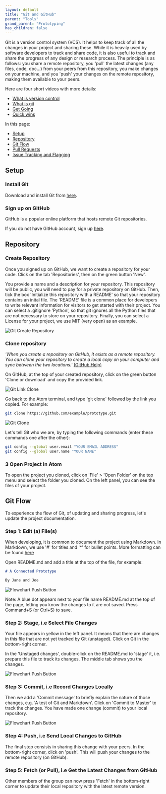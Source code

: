 ```yaml
---
layout: default
title: "Git and GitHub"
parent: "Tools"
grand_parent: "Prototyping"
has_children: false
---
```


Git is a version control system (VCS). It helps to keep track of all the changes
in your project and sharing these. While it is heavily used by software developers to
track and share code, it is also useful to track and share the progress of any
design or research process. The principle is as follows: you share a remote
repository, you 'pull' the latest changes (any files, code, doc...) from your
peers from this repository, you make changes on your machine, and you 'push' your
changes on the remote repository, making them available to your peers.

Here are four short videos with more details:

* <a href="https://git-scm.com/video/what-is-version-control" target="_blank">What is version control</a>
* <a href="https://git-scm.com/video/what-is-git" target="_blank">What is git</a>
* <a href="https://git-scm.com/video/get-going" target="_blank">Get Going</a>
* <a href="https://git-scm.com/video/quick-wins" target="_blank">Quick wins</a>

In this page:

* [Setup](#setup)
* [Repository](#repository)
* [Git Flow](#git-flow)
* [Pull Requests](#pull-requests)
* [Issue Tracking and Flagging](#issue-tracking-and-flagging)

## Setup

### Install Git

Download and install Git from <a href="https://git-scm.com/download" target="_blank">here</a>.

### Sign up on GitHub

GitHub is a popular online platform that hosts remote Git repositories.

If you do not have GitHub account, sign up
<a href="https://github.com/" target="_blank">here</a>.

## Repository

### Create Repository

Once you signed up on GitHub, we want to create a repository for your code.
Click on the tab 'Repositories', then on the green button 'New'.

You provide a name and a description for your repository. This repository will be
public, you will need to pay for a private repository on GitHub. Then, tick the box 
'Initialize this repository with a README' so that your repository contains an
inital file. The 'README' file is a common place for developers to write relevant
information for visitors to get started with their project. You can select
a .gitignore 'Python', so that git ignores all the Python files that are not necessary
to store on your repository. Finally, you can select a License for your project, we
 use MIT (very open) as an example.

![Git Create Repository]({{site.baseurl}}/assets/images/git-create.png)

### Clone repository

*'When you create a repository on GitHub, it exists as a remote repository. You
can clone your repository to create a local copy on your computer and sync
between the two locations.'*
<a href="https://help.github.com/articles/cloning-a-repository/" target="_blank">(GitHub Help)</a>

On GitHub, at the top of your created repository, click on the green button 'Clone or
download' and copy the provided link.

![Git Link Clone]({{site.baseurl}}/assets/images/git-link-clone.png)

Go back to the Atom terminal, and type 'git clone' followed by the link you copied.
For example:

```bash
git clone https://github.com/example/prototype.git
```

![Git Clone]({{site.baseurl}}/assets/images/git-clone.png)

Let's tell Git who we are, by typing the following commands (enter these commands one after the other):

```bash
git config --global user.email "YOUR EMAIL ADDRESS"
git config --global user.name "YOUR NAME"
```


### 3 Open Project in Atom

To open the project you cloned, click on 'File' > 'Open Folder' on the top menu and
select the folder you cloned. On the left panel, you can see the files of your
project.


## Git Flow

To experience the flow of Git, of updating and sharing progress, let's update the
 project documentation.


### Step 1: Edit (a) File(s)

When developing, it is common to document the project using Markdown. In Markdown,
we use '#' for titles and '*' for bullet points. More formatting can be found
[here](https://guides.github.com/features/mastering-markdown/)

Open README.md and add a title at the top of the file, for example:

```markdown
# A Connected Prototype

By Jane and Joe
```

![Flowchart Push Button]({{site.baseurl}}/assets/images/git-change.png)

Note: A blue dot appears next to your file name README.md at the top of the page,
letting you know the changes to it are not saved. Press Command+S (or Ctrl+S) to save.

### Step 2: Stage, i.e Select File Changes

Your file appears in yellow in the left panel. It means that there are changes
in this file that are not yet tracked by Git (unstaged). Click on Git in the
bottom-right corner.

In the 'Unstaged changes', double-click on the README.md to 'stage' it, i.e.
prepare this file to track its changes. The middle tab shows you the
changes.

![Flowchart Push Button]({{site.baseurl}}/assets/images/git-stage.png)

### Step 3: Commit, i.e Record Changes Locally

Then we add a 'Commit message' to briefly explain the nature of those changes,
e.g. 'A test of Git and Markdown'. Click on 'Commit to Master' to track the changes.
You have made one change (commit) to your local repository.

![Flowchart Push Button]({{site.baseurl}}/assets/images/git-commit.png)

### Step 4: Push, i.e  Send Local Changes to GitHub

The final step consists in sharing this change with your peers. In the bottom-right
corner, click on 'push'. This will push your changes to the remote repository (on GitHub).

### Step 5: Fetch (or Pull), i.e Get the Latest Changes from GitHub

Other members of the group can now press 'Fetch' in the bottom-right corner to
update their local repository with the latest remote version.
